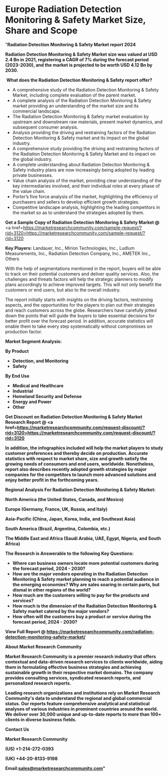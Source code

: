 # Europe Radiation Detection Monitoring & Safety Market Size, Share and Scope
"<strong>Radiation Detection Monitoring & Safety Market report 2024</strong>

<strong>Radiation Detection Monitoring & Safety Market size was valued at USD 2.4 Bn in 2021, registering a CAGR of 7% during the forecast period (2023-2030), and the market is projected to be worth USD 4.12 Bn by 2030.</strong>

 <strong><b>What does the Radiation Detection Monitoring & Safety report offer?</b></strong>
<ul>
  <li>A comprehensive study of the Radiation Detection Monitoring & Safety Market, including complete evaluation of the parent market.</li>
  <li>A complete analysis of the Radiation Detection Monitoring & Safety market providing an understanding of the market size and its commercial landscape.</li>
  <li>The Radiation Detection Monitoring & Safety market evaluation by upstream and downstream raw materials, present market dynamics, and subsequent consumer analysis.</li>
  <li>Analysis providing the driving and restraining factors of the Radiation Detection Monitoring & Safety market and its impact on the global industry.</li>
  <li>A comprehensive study providing the driving and restraining factors of the Radiation Detection Monitoring & Safety Market and its impact on the global industry.</li>
  <li>A complete understanding about Radiation Detection Monitoring & Safety industry plans are now increasingly being adopted by leading private businesses.</li>
  <li>Value chain analysis of the market, providing clear understanding of the key intermediaries involved, and their individual roles at every phase of the value chain.</li>
  <li>Porter’s five force analysis of the market, highlighting the efficiency of purchasers and sellers to develop efficient growth strategies.</li>
  <li>Competitive landscape analysis, highlighting the leading competitors in the market so as to understand the strategies adopted by them.</li>
</ul>

<strong>Get a Sample Copy of Radiation Detection Monitoring & Safety Market @ </strong><a href=https://marketresearchcommunity.com/sample-request/?rid=3120><u>https://marketresearchcommunity.com/sample-request/?rid=3120</u></a>

<strong>Key Players:</strong> 
Landauer, Inc., Mirion Technologies, Inc., Ludlum Measurements, Inc., Radiation Detection Company, Inc., AMETEK Inc., Others

With the help of segmentations mentioned in the report, buyers will be able to track on their potential customers and deliver quality services. Also, the challenges and threats factors will help the strategic planners to modify plans accordingly to achieve improved targets. This will not only benefit the customers or end users, but also to the overall industry.

The report initially starts with insights on the driving factors, restraining aspects, and the opportunities for the players to plan out their strategies and reach customers across the globe. Researchers have carefully jotted down the points that will guide the buyers to take essential decisions for better profit over the forecast period. In addition, accurate statistics will enable them to take every step systematically without compromises on production factor.

<strong>Market Segment Analysis:</strong>


<strong><strong>By Product</strong></h4>
<ul>
 	<li>Detection, and Monitoring</li>
 	<li>Safety</li>
</ul>
<strong><strong>By End Use</strong></h4>
<ul>
 	<li>Medical and Healthcare</li>
 	<li>Industrial</li>
 	<li>Homeland Security and Defense</li>
 	<li>Energy and Power</li>
 	<li>Other</li>
</ul>

<strong>Get Discount on Radiation Detection Monitoring & Safety Market Research Report @ </b></strong><a href=https://marketresearchcommunity.com/request-discount/?rid=3120><u>https://marketresearchcommunity.com/request-discount/?rid=3120</u></a>

In addition, the infographics included will help the market players to study customer preferences and thereby decide on production. Accurate statistics with respect to market share, size and growth satisfy the growing needs of consumers and end users, worldwide. Nonetheless, report also describes recently adopted growth strategies by major companies for the competitors to launch more advanced solutions and enjoy better profit in the forthcoming years.

<strong>Regional Analysis For Radiation Detection Monitoring & Safety Market:</strong>

<strong>North America</strong> (the United States, Canada, and Mexico)

<strong>Europe</strong> (Germany, France, UK, Russia, and Italy)

<strong>Asia-Pacific</strong> (China, Japan, Korea, India, and Southeast Asia)

<strong>South America</strong> (Brazil, Argentina, Colombia, etc.)

<strong>The Middle East and Africa</strong> (Saudi Arabia, UAE, Egypt, Nigeria, and South Africa)

<strong>The Research is Answerable to the following Key Questions:</strong>
<ul>
 	<li>Where can business owners locate more potential customers during the forecast period, 2024 - 2030?</li>
 	<li>How are the major vendors operating in the Radiation Detection Monitoring & Safety market planning to reach a potential audience in the emerging economies? Why are sales soaring in certain parts, but dismal in other regions of the world?</li>
 	<li>How much are the customers willing to pay for the products and services?</li>
 	<li>How much is the dimension of the Radiation Detection Monitoring & Safety market catered by the major vendors?</li>
 	<li>How often will the customers buy a product or service during the forecast period, 2024 - 2030?</li>
</ul>

<strong>View Full Report @</strong> <a href=https://marketresearchcommunity.com/radiation-detection-monitoring-safety-market/>https://marketresearchcommunity.com/radiation-detection-monitoring-safety-market/</a>

<strong>About Market Research Community</strong>

Market Research Community is a premier research industry that offers contextual and data-driven research services to clients worldwide, aiding them in formulating effective business strategies and achieving sustainable growth in their respective market domains. The company provides consulting services, syndicated research reports, and personalized research reports.

Leading research organizations and institutions rely on Market Research Community's data to understand the regional and global commercial status. Our reports feature comprehensive analytical and statistical analyses of various industries in prominent countries around the world. We deliver over 30,000 unique and up-to-date reports to more than 100+ clients in diverse business fields.

<strong>Contact Us</strong>

<strong>Market Research Community</strong>

(US) +1-214-272-0393

(UK) +44-20-8133-9198

<strong>Email:</strong>sales@marketresearchcommunity.com"
